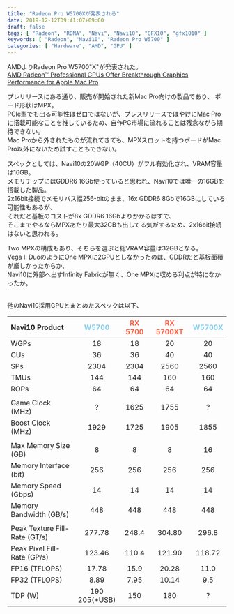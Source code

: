```yaml
---
title: "Radeon Pro W5700Xが発表される"
date: 2019-12-12T09:41:07+09:00
draft: false
tags: [ "Radeon", "RDNA", "Navi", "Navi10", "GFX10", "gfx1010" ]
keywords: [ "Radeon", "Navi10", "Radeon Pro W5700" ]
categories: [ "Hardware", "AMD", "GPU" ]
---
```


AMDよりRadeon Pro W5700"X"が発表された。  
[AMD Radeon™ Professional GPUs Offer Breakthrough Graphics Performance for Apple Mac Pro](https://www.amd.com/en/press-releases/2019-12-10-amd-radeon-professional-gpus-offer-breakthrough-graphics-performance-for)  

プレリリースにある通り、販売が開始された新Mac Pro向けの製品であり、  ボード形状はMPX。  
PCIe型でも出る可能性はゼロではないが、プレスリリースではやけにMac Proに搭載可能なことを推しているため、自作PC市場に流れることは残念ながら期待できない。  
Mac Proから外されたものが流れてきても、MPXスロットを持つボードがMac Pro以外にないため試すこともできない。  

スペックとしては、Navi10の20WGP（40CU）がフル有効化され、VRAM容量は16GB。  
メモリチップにはGDDR6 16Gb使っていると思われ、Navi10では唯一の16GBを搭載した製品。  
2x16bit接続でメモリバス幅256-bitのまま、16x GDDR6 8Gbで16GBにしている可能性もあるが、  
それだと基板のコストが8x GDDR6 16Gbよりかかるはずで、  
そこまでやるならMPXあたり最大32GBも出してる気がするため、2x16bit接続はないと思われる。  

Two MPXの構成もあり、そちらを選ぶと総VRAM容量は32GBとなる。  
Vega II DuoのようにOne MPXに2GPUとしなかったのは、GDDRだと基板面積が厳しかったからか、  
Navi10に外部へ出すInfinity Fabricが無く、One MPXに収める利点が特になかったか。  

<br>
他のNavi10採用GPUとまとめたスペックは以下、  

| Navi10 Product | <span style="color:skyblue">W5700</span> | <span style="color:tomato">RX 5700</span> | <span style="color:tomato">RX 5700XT</span> | <span style="color:skyblue">W5700X</span> |
| :--- | :---: | :---: | :---: | :---: |
| WGPs | 18 | 18 | 20 | 20 |
| CUs | 36 | 36 | 40 | 40 |
| SPs | 2304 | 2304 | 2560 | 2560 |
| TMUs | 144 | 144 | 160 | 160 |
| ROPs | 64 | 64 | 64 | 64 |
||
| Game Clock (MHz) | ? | 1625 | 1755 | ? |
| Boost Clock (MHz) | 1929 | 1725 | 1905 | 1855 |
||
| Max Memory Size (GB) | 8 | 8 | 8 | 16 |
| Memory Interface (bit) | 256 | 256 | 256 | 256 | 
| Memory Speed (Gbps) | 14 | 14 | 14 | 14 |
| Memory Bandwidth (GB/s) | 448 | 448 | 448 | 448 |
||
| Peak Texture Fill-Rate (GT/s) | 277.78 | 248.4 | 304.80 | 296.8 |
| Peak Pixel Fill-Rate (GP/s) | 123.46 | 110.4 | 121.90 | 118.72 |
| FP16 (TFLOPS) | 17.78 | 15.9 | 20.28 | 11.0 |
| FP32 (TFLOPS) | 8.89 | 7.95 | 10.14 | 9.5 |
| TDP (W) | 190<br>205(+USB) | 150 | 180 | ? |
